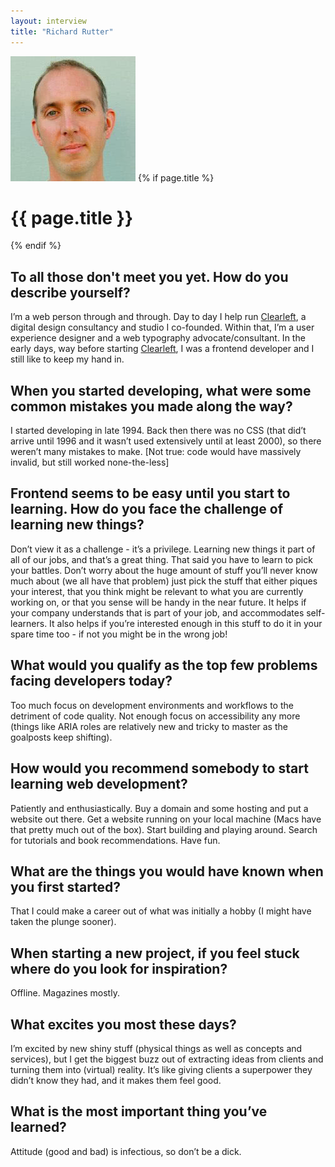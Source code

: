 ```yaml
---
layout: interview
title: "Richard Rutter"
---
```

<img class="" src="/assets/images/portrait-richard-rutter.jpg" alt="Photo Richard Rutter"  />
{% if page.title %}
  <h1 class="">{{ page.title }}</h1>
{% endif %}

## To all those don't meet you yet. How do you describe yourself?

I’m a web person through and through. Day to day I help run <a href="http://clearleft.com/" target="_blank">Clearleft</a>, a digital design consultancy and studio I co-founded. Within that, I’m a user experience designer and a web typography advocate/consultant. In the early days, way before starting <a href="http://clearleft.com/" target="_blank">Clearleft</a>, I was a frontend developer and I still like to keep my hand in.

## When you started developing, what were some common mistakes you made along the way?

I started developing in late 1994. Back then there was no CSS (that did’t arrive until 1996 and it wasn’t used extensively until at least 2000), so there weren’t many mistakes to make. [Not true: code would have massively invalid, but still worked none-the-less]

## Frontend seems to be easy until you start to learning. How do you face the challenge of learning new things?

Don’t view it as a challenge - it’s a privilege. Learning new things it part of all of our jobs, and that’s a great thing. That said you have to learn to pick your battles. Don’t worry about the huge amount of stuff you’ll never know much about (we all have that problem) just pick the stuff that either piques your interest, that you think might be relevant to what you are currently working on, or that you sense will be handy in the near future. It helps if your company understands that is part of your job, and accommodates self-learners. It also helps if you’re interested enough in this stuff to do it in your spare time too - if not you might be in the wrong job!

## What would you qualify as the top few problems facing developers today?

Too much focus on development environments and workflows to the detriment of code quality. Not enough focus on accessibility any more (things like ARIA roles are relatively new and tricky to master as the goalposts keep shifting).

## How would you recommend somebody to start learning web development?

Patiently and enthusiastically. Buy a domain and some hosting and put a website out there. Get a website running on your local machine (Macs have that pretty much out of the box). Start building and playing around. Search for tutorials and book recommendations. Have fun.

## What are the things you would have known when you first started?

That I could make a career out of what was initially a hobby (I might have taken the plunge sooner).

## When starting a new project, if you feel stuck where do you look for inspiration?

Offline. Magazines mostly.

## What excites you most these days?

I’m excited by new shiny stuff (physical things as well as concepts and services), but I get the biggest buzz out of extracting ideas from clients and turning them into (virtual) reality. It’s like giving clients a superpower they didn’t know they had, and it makes them feel good.

## What is the most important thing you’ve learned?

Attitude (good and bad) is infectious, so don’t be a dick.

